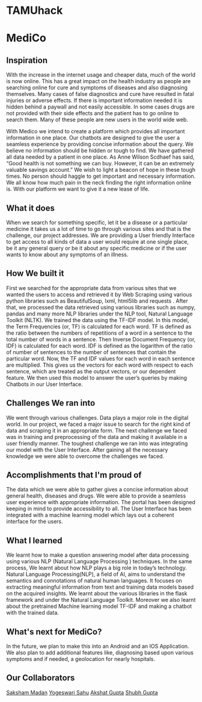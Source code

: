 # TAMUhack
# MediCo
## Inspiration

With the increase in the internet usage and cheaper data, much of the world is now online. This has a great impact on the health industry as people are searching online for cure and symptoms of diseases and also diagnosing themselves. Many cases of false diagnostics and cure have resulted in fatal injuries or adverse effects. If there is important information needed it is hidden behind a paywall and not easily accessible. In some cases drugs are not provided with their side effects and the patient has to go online to search them. Many of these people are new users in the world wide web.

With Medico we intend to create a platform which provides all important information in one place. Our chatbots are designed to give the user a seamless experience by providing concise information about the query. We believe no information should be hidden or tough to find. We have gathered all data needed by a patient in one place. 
As Anne Wilson Scdhaef has said, “Good health is not something we can buy. However, it can be an extremely valuable savings account.” We wish to light a beacon of hope in these tough times. No person should haggle to get important and necessary information. We all know how much pain in the neck finding the right information online is. With our platform we want to give it a new lease of life.


## What it does
When we search for something specific, let it be a disease or a particular medicine it takes us a lot of time to go through various sites and that is the challenge, our project addresses. We are providing a User friendly Interface to get access to all kinds of data a user would require at one single place, be it any general query or be it about any specific medicine or if the user wants to know about any symptoms of an illness.  
 
## How We built it
First we searched for the appropriate data from various sites that we wanted the users to access and retrieved it by Web Scraping using various python libraries such as BeautifulSoup, lxml, html5lib and requests . After that, we processed the data retrieved using various libraries such as numpy, pandas and many more NLP libraries under the NLP tool, Natural Language Toolkit (NLTK). We trained the data using the TF-IDF model. In this model, the Term Frequencies (or, TF) is calculated for each word. TF is defined as the ratio between the numbers of repetitions of a word in a sentence to the total number of words in a sentence. Then Inverse Document Frequency (or, IDF) is calculated for each word. IDF is defined as the logarithm of the ratio of number of sentences to the number of sentences that contain the particular word. Now, the TF and IDF values for each word in each sentence are multiplied. This gives us the vectors for each word with respect to each sentence, which are treated as the output vectors, or our dependent feature. We then used this model to answer the user’s queries by making Chatbots in our User Interface.

## Challenges We ran into
We went through various challenges. Data plays a major role in the digital world. In our project, we faced a major issue to search for the right kind of data and scraping it in an appropriate form. The next challenge we faced was in training and preprocessing of the data and making it available in a user friendly manner. The toughest challenge we ran into was integrating our model with the User Interface. After gaining all the necessary knowledge we were able to overcome the challenges we faced. 

## Accomplishments that I'm proud of
The data which we were able to gather gives a concise information about general health, diseases and drugs. We were able to provide a seamless user experience with appropriate information. The portal has been designed keeping in mind to provide accessibility to all. The User Interface has been integrated with a machine learning model which lays out a coherent interface for the users.

## What I learned
We learnt how to make a question answering model after data processing using various NLP (Natural Language Processing ) techniques. In the same process, We learnt about how NLP plays a big role in today’s technology. Natural Language Processing(NLP), a field of AI, aims to understand the semantics and connotations of natural human languages. It focuses on extracting meaningful information from text and training data models based on the acquired insights. We learnt about the various libraries in the flask framework and under the Natural Language Toolkit. Moreover we also learnt about the pretrained Machine learning model TF-IDF and making a chatbot with the trained data.

## What's next for MediCo?
In the future, we plan to make this into an Android and an IOS Application. We also plan to add additional features like, diagnosing based upon various symptoms and if needed, a geolocation for nearly hospitals.

## Our Collaborators
[Saksham Madan](https://github.com/Hawk453)
[Yogeswari Sahu](https://github.com/Yogeswari-Sahu)
[Akshat Gupta](https://github.com/Akshat1903)
[Shubh Gupta](https://github.com/Shubh0405)
